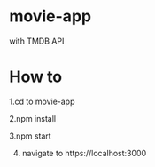 # movie-app
with TMDB API

# How to

1.cd to movie-app 

2.npm install 

3.npm start 

4. navigate to https://localhost:3000
